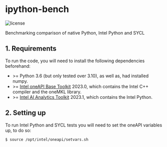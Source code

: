 # ipython-bench
<img alt="license" src="https://img.shields.io/github/license/mashape/apistatus.svg"/>

Benchmarking comparison of native Python, Intel Python and SYCL

## 1. Requirements
To run the code, you will need to install the following dependencies beforehand:

- \>= Python 3.6 (but only tested over 3.10), as well as, had installed numpy.
- \>= [Intel oneAPI Base Toolkit](https://www.intel.com/content/www/us/en/developer/tools/oneapi/base-toolkit-download.html) 2023.0, which contains the Intel C++ compiler and the oneMKL library.
- \>= [Intel AI Analytics Toolkit](https://www.intel.com/content/www/us/en/developer/tools/oneapi/ai-analytics-toolkit-download.html) 2023.1, which contains the Intel Python.

## 2. Setting up
To run Intel Python and SYCL tests you will need to set the oneAPI variables up, to do so:

```bash
$ source /opt/intel/oneapi/setvars.sh
```